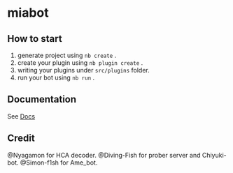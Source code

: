 # miabot

## How to start

1. generate project using `nb create` .
2. create your plugin using `nb plugin create` .
3. writing your plugins under `src/plugins` folder.
4. run your bot using `nb run` .

## Documentation

See [Docs](https://v2.nonebot.dev/)

## Credit
@Nyagamon for HCA decoder.
@Diving-Fish for prober server and Chiyuki-bot.
@Simon-f1sh for Ame_bot.
